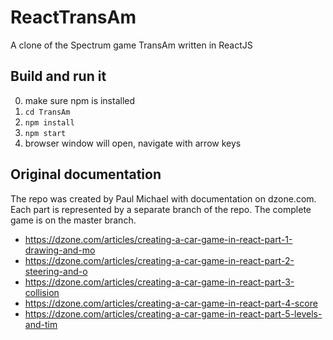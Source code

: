 # ReactTransAm
A clone of the Spectrum game TransAm written in ReactJS

## Build and run it
0. make sure npm is installed
1. `cd TransAm`
2. `npm install`
3. `npm start`
4. browser window will open, navigate with arrow keys

## Original documentation
The repo was created by Paul Michael with documentation on dzone.com. Each part is represented by a separate branch of the repo. The complete game is on the master branch.
* https://dzone.com/articles/creating-a-car-game-in-react-part-1-drawing-and-mo
* https://dzone.com/articles/creating-a-car-game-in-react-part-2-steering-and-o
* https://dzone.com/articles/creating-a-car-game-in-react-part-3-collision
* https://dzone.com/articles/creating-a-car-game-in-react-part-4-score
* https://dzone.com/articles/creating-a-car-game-in-react-part-5-levels-and-tim
